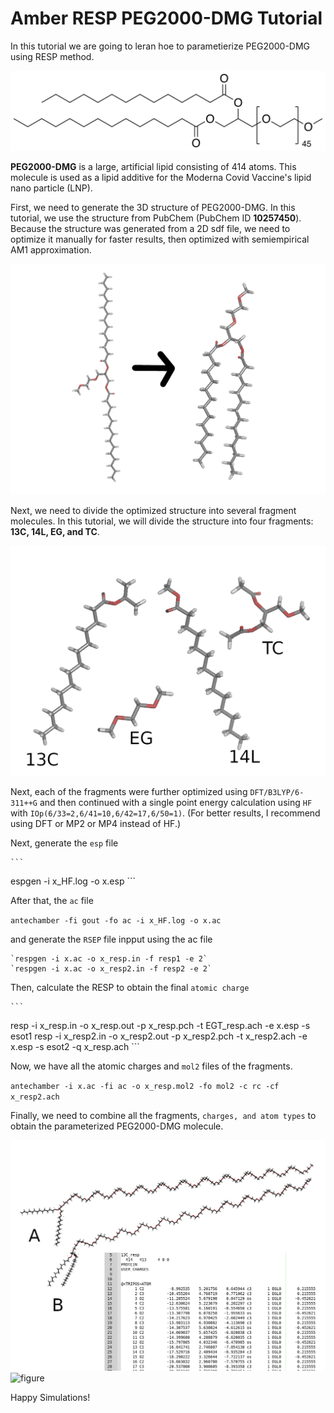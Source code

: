 # Amber RESP PEG2000-DMG Tutorial

In this tutorial we are going to leran hoe to parametierize PEG2000-DMG using RESP method. 


![figure](https://github.com/ade-wagimon/PEG2000-DMG/blob/main/figures/DMG-PEG_2000.svg.png?raw=true)


**PEG2000-DMG** is a large, artificial lipid consisting of 414 atoms. This molecule is used as a lipid additive for the Moderna Covid Vaccine's lipid nano particle (LNP).

First, we need to generate the 3D structure of PEG2000-DMG. In this tutorial, we use the structure from PubChem (PubChem ID **10257450**). Because the structure was generated from a 2D sdf file, we need to optimize it manually for faster results,  then optimized with semiempirical AM1 approximation.

![figure](https://github.com/ade-wagimon/PEG2000-DMG/blob/main/figures/PEG_DMG_ori.png?raw=true)

Next, we need to divide the optimized structure into several fragment molecules. In this tutorial, we will divide the structure into four fragments: **13C, 14L, EG, and TC**.

![figure](https://github.com/ade-wagimon/PEG2000-DMG/blob/main/figures/gabung.png?raw=true)

Next, each of the fragments were further optimized using `DFT/B3LYP/6-311++G` and then continued with a single point energy calculation using `HF` with `IOp(6/33=2,6/41=10,6/42=17,6/50=1)`. (For better results, I recommend using DFT or MP2 or MP4 instead of HF.)

Next, generate the `esp` file

	```
  espgen -i x_HF.log -o x.esp
	```
	
After that, the `ac` file

  `antechamber -fi gout -fo ac -i x_HF.log -o x.ac` 

and generate the `RSEP` file inpput using the ac file

	`respgen -i x.ac -o x_resp.in -f resp1 -e 2`
	`respgen -i x.ac -o x_resp2.in -f resp2 -e 2`

Then, calculate the RESP to obtain the final `atomic charge`

	```
  resp -i x_resp.in -o x_resp.out -p x_resp.pch -t EGT_resp.ach -e x.esp -s esot1
	resp -i x_resp2.in -o x_resp2.out -p x_resp2.pch -t x_resp2.ach -e x.esp -s esot2 -q x_resp.ach
	```
	
Now, we have all the atomic charges and `mol2` files of the fragments.

  `antechamber -i x.ac -fi ac -o x_resp.mol2 -fo mol2 -c rc -cf x_resp2.ach`

Finally, we need to combine all the fragments, `charges, and atom types` to obtain the parameterized PEG2000-DMG molecule.

![figure](https://github.com/ade-wagimon/PEG2000-DMG/blob/main/figures/complex.png?raw=true)
![figure](https://github.com/ade-wagimon/PEG2000-DMG/blob/main/figures/simulasi.ppm?raw=true)

Happy Simulations!
